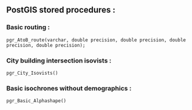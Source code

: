 ## PostGIS stored procedures :

### Basic routing :
`pgr_AtoB_route(varchar, double precision, double precision, double precision, double precision);`

### City building intersection isovists :
`pgr_City_Isovists()`

### Basic isochrones without demographics :
`pgr_Basic_Alphashape()` 
